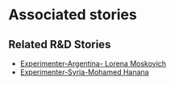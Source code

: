# Associated stories

<!-- !!DO NOT REMOVE!! start autogenerated hyperlinks -->
## Related R&D Stories
- [Experimenter\-Argentina\- Lorena Moskovich](/stories/?doc=Lorena%20Argentina_LQ-en-US)
- [Experimenter\-Syria\-Mohamed Hanana](/stories/?doc=Mohamed%20Syria_LQ-en-US)
<!-- !!DO NOT REMOVE!! end autogenerated hyperlinks -->